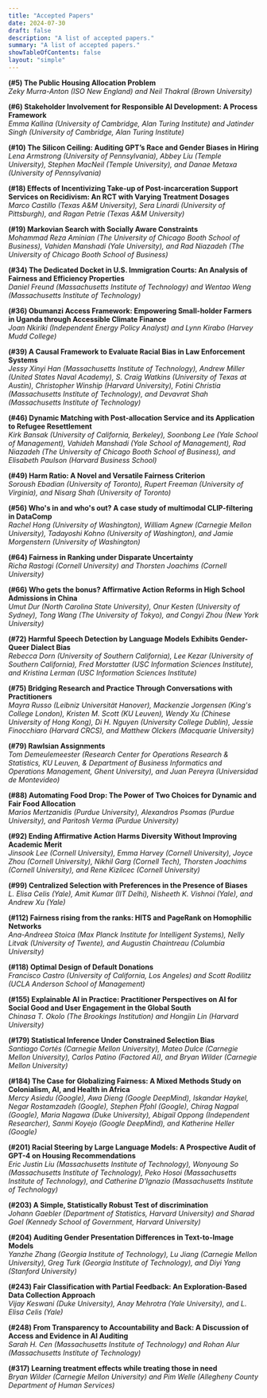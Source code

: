 ```yaml
---
title: "Accepted Papers"
date: 2024-07-30
draft: false
description: "A list of accepted papers."
summary: "A list of accepted papers."
showTableOfContents: false
layout: "simple"
---
```

**(#5) The Public Housing Allocation Problem**  
*Zeky Murra-Anton (ISO New England) and Neil Thakral (Brown University)*

**(#6) Stakeholder Involvement for Responsible AI Development: A Process Framework**  
*Emma Kallina (University of Cambridge, Alan Turing Institute) and Jatinder Singh (University of Cambridge, Alan Turing Institute)*

**(#10) The Silicon Ceiling: Auditing GPT’s Race and Gender Biases in Hiring**  
*Lena Armstrong (University of Pennsylvania), Abbey Liu (Temple University), Stephen MacNeil (Temple University), and Danae Metaxa (University of Pennsylvania)*

**(#18) Effects of Incentivizing Take-up of Post-incarceration Support Services on Recidivism: An RCT with Varying Treatment Dosages**  
*Marco Castillo (Texas A&M University), Sera Linardi (University of Pittsburgh), and Ragan Petrie (Texas A&M University)*

**(#19) Markovian Search with Socially Aware Constraints**  
*Mohammad Reza Aminian (The University of Chicago Booth School of Business), Vahiden Manshadi (Yale University), and Rad Niazadeh (The University of Chicago Booth School of Business)*

**(#34) The Dedicated Docket in U.S. Immigration Courts: An Analysis of Fairness and Efficiency Properties**  
*Daniel Freund (Massachusetts Institute of Technology) and Wentao Weng (Massachusetts Institute of Technology)*

**(#36) Obumanzi Access Framework: Empowering Small-holder Farmers in Uganda through Accessible Climate Finance**  
*Joan Nkiriki (Independent Energy Policy Analyst) and Lynn Kirabo (Harvey Mudd College)*

**(#39) A Causal Framework to Evaluate Racial Bias in Law Enforcement Systems**  
*Jessy Xinyi Han (Massachusetts Institute of Technology), Andrew Miller (United States Naval Academy), S. Craig Watkins (University of Texas at Austin),  Christopher Winship (Harvard University), Fotini Christia (Massachusetts Institute of Technology), and Devavrat Shah (Massachusetts Institute of Technology)*

**(#46) Dynamic Matching with Post-allocation Service and its Application to Refugee Resettlement**  
*Kirk Bansak (University of California, Berkeley), Soonbong Lee (Yale School of Management), Vahideh Manshadi (Yale School of Management), Rad Niazadeh (The University of Chicago Booth School of Business), and Elisabeth Paulson (Harvard Business School)*

**(#49) Harm Ratio: A Novel and Versatile Fairness Criterion**  
*Soroush Ebadian (University of Toronto), Rupert Freeman (University of Virginia), and Nisarg Shah (University of Toronto)*

**(#56) Who's in and who's out? A case study of multimodal CLIP-filtering in DataComp**  
*Rachel Hong (University of Washington), William Agnew (Carnegie Mellon University), Tadayoshi Kohno (University of Washington), and Jamie Morgenstern (University of Washington)*

**(#64) Fairness in Ranking under Disparate Uncertainty**  
*Richa Rastogi (Cornell University) and Thorsten Joachims (Cornell University)*

**(#66) Who gets the bonus? Affirmative Action Reforms in High School Admissions in China**  
*Umut Dur (North Carolina State University), Onur Kesten (University of Sydney), Tong Wang (The University of Tokyo), and Congyi Zhou (New York University)*

**(#72) Harmful Speech Detection by Language Models Exhibits Gender-Queer Dialect Bias**  
*Rebecca Dorn (University of Southern California), Lee Kezar (University of Southern California), Fred Morstatter (USC Information Sciences Institute), and Kristina Lerman (USC Information Sciences Institute)*

**(#75) Bridging Research and Practice Through Conversations with Practitioners**  
*Mayra Russo (Leibniz Universität Hanover), Mackenzie Jorgensen (King's College London), Kristen M. Scott (KU Leuven), Wendy Xu (Chinese University of Hong Kong), Di H. Nguyen (University College Dublin), Jessie Finocchiaro (Harvard CRCS), and Matthew Olckers (Macquarie University)*

**(#79) Rawlsian Assignments**  
*Tom Demeulemeester (Research Center for Operations Research & Statistics, KU Leuven, & Department of Business Informatics and Operations Management, Ghent University), and Juan Pereyra (Universidad de Montevideo)*

**(#88) Automating Food Drop: The Power of Two Choices for Dynamic and Fair Food Allocation**  
*Marios Mertzanidis (Purdue University), Alexandros Psomas (Purdue University), and Paritosh Verma (Purdue University)*

**(#92) Ending Affirmative Action Harms Diversity Without Improving Academic Merit**  
*Jinsook Lee (Cornell University), Emma Harvey (Cornell University), Joyce Zhou (Cornell University), Nikhil Garg (Cornell Tech), Thorsten Joachims (Cornell University), and Rene Kizilcec (Cornell University)*

**(#99) Centralized Selection with Preferences in the Presence of Biases**  
*L. Elisa Celis (Yale), Amit Kumar (IIT Delhi), Nisheeth K. Vishnoi (Yale), and Andrew Xu (Yale)*

**(#112) Fairness rising from the ranks: HITS and PageRank on Homophilic Networks**  
*Ana-Andreea Stoica (Max Planck Institute for Intelligent Systems), Nelly Litvak (University of Twente), and Augustin Chaintreau (Columbia University)*

**(#118) Optimal Design of Default Donations**  
*Francisco Castro (University of California, Los Angeles) and Scott Rodilitz (UCLA Anderson School of Management)*

**(#155) Explainable AI in Practice: Practitioner Perspectives on AI for Social Good and User Engagement in the Global South**  
*Chinasa T. Okolo (The Brookings Institution) and Hongjin Lin (Harvard University)*

**(#179) Statistical Inference Under Constrained Selection Bias**  
*Santiago Cortés (Carnegie Mellon University), Mateo Dulce (Carnegie Mellon University), Carlos Patino (Factored AI), and Bryan Wilder (Carnegie Mellon University)*

**(#184) The Case for Globalizing Fairness: A Mixed Methods Study on Colonialism, AI, and Health in Africa**  
*Mercy Asiedu (Google), Awa Dieng (Google DeepMind), Iskandar Haykel, Negar Rostamzadeh (Google), Stephen Pfohl (Google), Chirag Nagpal (Google), Maria Nagawa (Duke University), Abigail Oppong (Independent Researcher), Sanmi Koyejo (Google DeepMind), and Katherine Heller (Google)*

**(#201) Racial Steering by Large Language Models: A Prospective Audit of GPT-4 on Housing Recommendations**  
*Eric Justin Liu (Massachusetts Institute of Technology), Wonyoung So (Massachusetts Institute of Technology), Peko Hosoi (Massachusetts Institute of Technology), and Catherine D'Ignazio (Massachusetts Institute of Technology)*

**(#203) A Simple, Statistically Robust Test of discrimination**  
*Johann Gaebler (Department of Statistics, Harvard University) and Sharad Goel (Kennedy School of Government, Harvard University)*

**(#204) Auditing Gender Presentation Differences in Text-to-Image Models**  
*Yanzhe Zhang (Georgia Institute of Technology), Lu Jiang (Carnegie Mellon University), Greg Turk (Georgia Institute of Technology), and Diyi Yang (Stanford University)*

**(#243) Fair Classification with Partial Feedback: An Exploration-Based Data Collection Approach**  
*Vijay Keswani (Duke University), Anay Mehrotra (Yale University), and L. Elisa Celis (Yale)*

**(#248) From Transparency to Accountability and Back: A Discussion of Access and Evidence in AI Auditing**  
*Sarah H. Cen (Massachusetts Institute of Technology) and Rohan Alur (Massachusetts Institute of Technology)*

**(#317) Learning treatment effects while treating those in need**  
*Bryan Wilder (Carnegie Mellon University) and Pim Welle (Allegheny County Department of Human Services)*